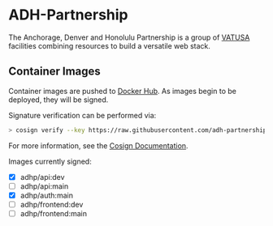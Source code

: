 # ADH-Partnership

The Anchorage, Denver and Honolulu Partnership is a group of [VATUSA](https://www.vatusa.net) facilities combining resources to build a versatile web stack.

## Container Images

Container images are pushed to [Docker Hub](https://hub.docker.com/u/adhp).  As images begin to be deployed, they will be signed.

Signature verification can be performed via:

```bash
> cosign verify --key https://raw.githubusercontent.com/adh-partnership/.github/main/cosign.pub (image):(tag)
```

For more information, see the [Cosign Documentation](https://docs.sigstore.dev/cosign).

Images currently signed:
- [x] adhp/api:dev
- [ ] adhp/api:main
- [x] adhp/auth:main
- [ ] adhp/frontend:dev
- [ ] adhp/frontend:main
